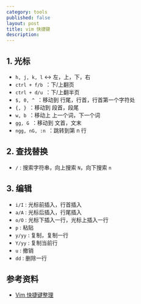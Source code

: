 ```yaml
---
category: tools
published: false
layout: post
title: vim 快捷键
description:
---
```


##
## 1. 光标

- `h, j, k, l` <-> 左，上，下，右
- `ctrl + f/b `：下/上翻页
- `ctrl + d/u `：下/上翻半页
- `$, 0, ^ `：移动到 行尾，行首，行首第一个字符处
- `{, } `：移动到 段首，段尾
- `w, b `：移动上 上一个词，下一个词
- `gg, G `：移动到 文首，文末
- `ngg, nG, :n `：跳转到第 n 行


## 2. 查找替换

- `/` : 搜索字符串，向上搜索 `N`，向下搜索 `n`

## 3. 编辑

- `i/I` : 光标前插入，行首插入
- `a/A` : 光标后插入，行尾插入
- `o/O` : 光标下插入一行，光标上插入一行
- `p` : 粘贴
- `y/yy` : 复制，复制一行
- `Y/yy` : 复制当前行
- `u` : 撤销
- `dd` : 删除一行


## 参考资料

- [Vim 快捷键整理](http://blog.csdn.net/ceven2010/article/details/7406341)
